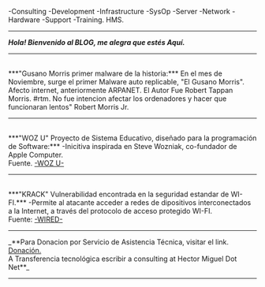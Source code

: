 -Consulting -Development -Infrastructure -SysOp -Server -Network -Hardware -Support -Training.
HMS.
<hr/>

***Hola! Bienvenido al BLOG, me alegra que estés Aquí.*** 
<br>
<hr/>
<br>
***"Gusano Morris primer malware de la historia:***
En el mes de Noviembre, surge el primer Malware auto replicable, "El Gusano Morris".
Afecto internet, anteriormente ARPANET. El Autor Fue Robert Tappan Morris. #rtm.
No fue intencion afectar los ordenadores y hacer que funcionaran lentos" Robert Morris Jr.
<hr/>
<br>
  ***"WOZ U" Proyecto de Sistema Educativo, diseñado para la programación de Software:***
  -Inicitiva inspirada en Steve Wozniak, co-fundador de Apple Computer. 
  <br>
Fuente. <a href="https://woz-u.com/">-WOZ U-</a>
<br>
<hr />
<br>
***"KRACK" Vulnerabilidad encontrada en la seguridad estandar de WI-FI.***
-Permite al atacante acceder a redes de dipositivos interconectados a la Internet, a través del protocolo de acceso protegido WI-FI.
<br/>
Fuente: <a href="https://www.wired.com/story/krack-wi-fi-wpa2-vulnerability/">-WIRED-</a>
<hr/>
_**Para Donacion por Servicio de Asistencia Técnica, visitar el link. <a href="https://paypal.me/HectorMiguel36/">Donación.</a> 
<br>
A Transferencia tecnológica escribir a consulting at Hector Miguel Dot Net**_
<hr />

